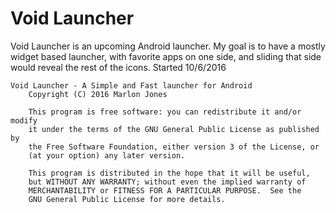 # Void Launcher
Void Launcher is an upcoming Android launcher. My goal is to have a mostly widget based launcher, with favorite apps on one side,
and sliding that side would reveal the rest of the icons. Started 10/6/2016

````
Void Launcher - A Simple and Fast launcher for Android
    Copyright (C) 2016 Marlon Jones

    This program is free software: you can redistribute it and/or modify
    it under the terms of the GNU General Public License as published by
    the Free Software Foundation, either version 3 of the License, or
    (at your option) any later version.

    This program is distributed in the hope that it will be useful,
    but WITHOUT ANY WARRANTY; without even the implied warranty of
    MERCHANTABILITY or FITNESS FOR A PARTICULAR PURPOSE.  See the
    GNU General Public License for more details.
````
